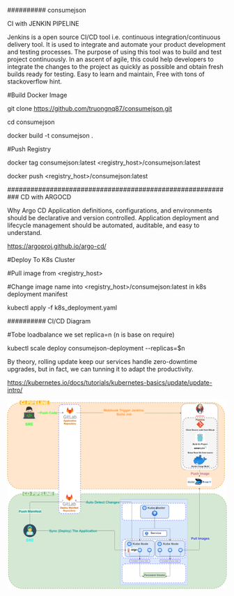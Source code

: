 ########## consumejson



CI with JENKIN PIPELINE

Jenkins is a open source CI/CD tool i.e. continuous integration/continuous delivery tool. It is used to integrate and automate your product development and testing processes. The purpose of using this tool was to build and test project continuously. In an ascent of agile, this could help developers to integrate the changes to the project as quickly as possible and obtain fresh builds ready for testing. Easy to learn and maintain, Free with tons of stackoverflow hint.

#Build Docker Image

git clone https://github.com/truongnq87/consumejson.git

cd consumejson

docker build -t consumejson .

#Push Registry  

docker tag consumejson:latest <registry_host>/consumejson:latest  

docker push <registry_host>/consumejson:latest

###########################################################
CD with ARGOCD

Why Argo CD
Application definitions, configurations, and environments should be declarative and version controlled. Application deployment and lifecycle management should be automated, auditable, and easy to understand.

https://argoproj.github.io/argo-cd/

#Deploy To K8s Cluster

#Pull image from <registry_host>

#Change image name into <registry_host>/consumejson:latest in k8s deployment manifest  

kubectl  apply -f k8s_deployment.yaml

########## CI/CD Diagram


#Tobe loadbalance we set replica=n (n is base on require)

kubectl scale deploy consumejson-deployment --replicas=$n


By theory, rolling update keep our services handle zero-downtime upgrades, but in fact, we can tunning it to adapt the productivity.

https://kubernetes.io/docs/tutorials/kubernetes-basics/update/update-intro/


![alt text](https://github.com/truongnq87/consumejson/blob/master/Diagram.png?raw=true)
